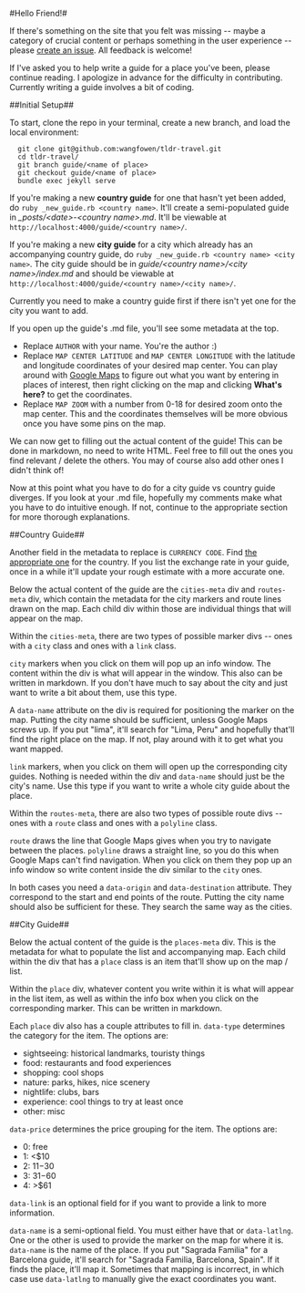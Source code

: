 #Hello Friend!#

If there's something on the site that you felt was missing -- maybe a category 
of crucial content or perhaps something in the user experience -- please [create 
an issue](https://github.com/wangfowen/tldr-travel/issues). All feedback is 
welcome!

If I've asked you to help write a guide for a place you've been, please continue 
reading. I apologize in advance for the difficulty in contributing. Currently 
writing a guide involves a bit of coding.

##Initial Setup##

To start, clone the repo in your terminal, create a new branch, and load the 
local environment:

```
  git clone git@github.com:wangfowen/tldr-travel.git
  cd tldr-travel/
  git branch guide/<name of place>
  git checkout guide/<name of place>
  bundle exec jekyll serve
```

If you're making a new __country guide__ for one that hasn't yet been added, do 
`ruby _new_guide.rb <country name>`. It'll create a semi-populated guide in 
_\_posts/\<date\>-\<country name\>.md_. It'll be viewable at 
`http://localhost:4000/guide/<country name>/`.

If you're making a new __city guide__ for a city which already has an 
accompanying country guide, do `ruby _new_guide.rb <country name> <city name>`. 
The city guide should be in _guide/\<country name\>/\<city name\>/index.md_ and 
should be viewable at `http://localhost:4000/guide/<country name>/<city name>/`.

Currently you need to make a country guide first if there isn't yet one for the 
city you want to add.

If you open up the guide's .md file, you'll see some metadata at the top.

- Replace `AUTHOR` with your name. You're the author :)
- Replace `MAP CENTER LATITUDE` and `MAP CENTER LONGITUDE` with the latitude and 
longitude coordinates of your desired map center. You can play around with 
[Google Maps](https://www.google.com/maps) to figure out what you want by 
entering in places of interest, then right clicking on the map and clicking 
__What's here?__ to get the coordinates.
- Replace `MAP ZOOM` with a number from 0-18 for desired zoom onto the map 
center. This and the coordinates themselves will be more obvious once you have 
some pins on the map.

We can now get to filling out the actual content of the guide! This can be done 
in markdown, no need to write HTML. Feel free to fill out the ones you find 
relevant / delete the others. You may of course also add other ones I didn't 
think of!

Now at this point what you have to do for a city guide vs country guide 
diverges. If you look at your .md file, hopefully my comments make what you have 
to do intuitive enough. If not, continue to the appropriate section for more 
thorough explanations.

##Country Guide##

Another field in the metadata to replace is `CURRENCY CODE`. Find [the 
appropriate one](http://www.xe.com/iso4217.php#A) for the country. If you list 
the exchange rate in your guide, once in a while it'll update your rough 
estimate with a more accurate one.

Below the actual content of the guide are the `cities-meta` div and 
`routes-meta` div, which contain the metadata for the city markers and route 
lines drawn on the map. Each child div within those are individual things that 
will appear on the map.

Within the `cities-meta`, there are two types of possible marker divs -- ones 
with a `city` class and ones with a `link` class.

`city` markers when you click on them will pop up an info window. The content 
within the div is what will appear in the window. This also can be written in 
markdown. If you don't have much to say about the city and just want to write a 
bit about them, use this type.

A `data-name` attribute on the div is required for positioning the marker on the 
map. Putting the city name should be sufficient, unless Google Maps screws up. 
If you put "lima", it'll search for "Lima, Peru" and hopefully that'll find the 
right place on the map. If not, play around with it to get what you want mapped.

`link` markers, when you click on them will open up the corresponding city 
guides. Nothing is needed within the div and `data-name` should just be the 
city's name. Use this type if you want to write a whole city guide about the 
place.

Within the `routes-meta`, there are also two types of possible route divs -- 
ones with a `route` class and ones with a `polyline` class. 

`route` draws the line that Google Maps gives when you try to navigate between 
the places. `polyline` draws a straight line, so you do this when Google Maps 
can't find navigation. When you click on them they pop up an info window so 
write content inside the div similar to the `city` ones.

In both cases you need a `data-origin` and `data-destination` attribute. They 
correspond to the start and end points of the route. Putting the city name 
should also be sufficient for these. They search the same way as the cities.

##City Guide##

Below the actual content of the guide is the `places-meta` div. This is the 
metadata for what to populate the list and accompanying map. Each child within 
the div that has a `place` class is an item that'll show up on the map / list.

Within the `place` div, whatever content you write within it is what will appear 
in the list item, as well as within the info box when you click on the 
corresponding marker. This can be written in markdown.

Each `place` div also has a couple attributes to fill in. `data-type` determines 
the category for the item. The options are:

- sightseeing: historical landmarks, touristy things
- food: restaurants and food experiences
- shopping: cool shops
- nature: parks, hikes, nice scenery
- nightlife: clubs, bars
- experience: cool things to try at least once
- other: misc

`data-price` determines the price grouping for the item. The options are:

- 0: free
- 1: <$10
- 2: $11-$30
- 3: $31-$60
- 4: >$61

`data-link` is an optional field for if you want to provide a link to more 
information.

`data-name` is a semi-optional field. You must either have that or 
`data-latlng`. One or the other is used to provide the marker on the map for 
where it is. `data-name` is the name of the place. If you put "Sagrada Familia" 
for a Barcelona guide, it'll search for "Sagrada Familia, Barcelona, Spain". If 
  it finds the place, it'll map it. Sometimes that mapping is incorrect, in 
  which case use `data-latlng` to manually give the exact coordinates you want.
